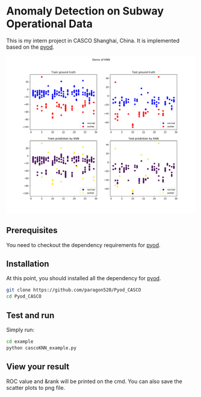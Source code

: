# Anomaly Detection on Subway Operational Data 
This is my intern project in CASCO Shanghai, China. It is implemented based on the [pyod].
 
![](/examples/KNN.png)

## Prerequisites
You need to checkout the dependency requirements for [pyod]. 

## Installation 
At this point, you should installed all the dependency for [pyod].
```sh
git clone https://github.com/paragon520/Pyod_CASCO 
cd Pyod_CASCO
``` 

## Test and run  

Simply run: 
```sh
cd example
python cascoKNN_example.py
```

## View your result 
ROC value and &rank will be printed on the cmd.
You can also save the scatter plots to png file.
 

 [pyod]: https://github.com/paragon520/Pyod
